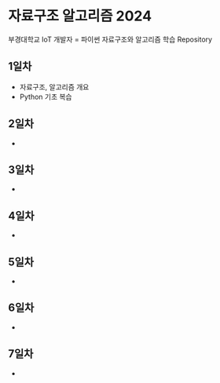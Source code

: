 # 자료구조 알고리즘 2024
부경대학교 IoT 개발자 = 파이썬 자료구조와 알고리즘 학습 Repository

## 1일차
- 자료구조, 알고리즘 개요
- Python 기초 복습

## 2일차
- 

## 3일차
- 

## 4일차
- 

## 5일차
- 

## 6일차
- 

## 7일차
- 